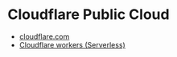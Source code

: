 # Cloudflare Public Cloud
- [cloudflare.com](https://www.cloudflare.com/)
- [Cloudflare workers (Serverless)](https://workers.cloudflare.com/)